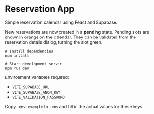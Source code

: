 # Reservation App

Simple reservation calendar using React and Supabase.

New reservations are now created in a **pending** state. Pending slots are shown
in orange on the calendar. They can be validated from the reservation details
dialog, turning the slot green.

```
# Install dependencies
npm install

# Start development server
npm run dev
```

Environment variables required:
- `VITE_SUPABASE_URL`
- `VITE_SUPABASE_ANON_KEY`
- `VITE_VALIDATION_PASSWORD`

Copy `.env.example` to `.env` and fill in the actual values for these keys.
